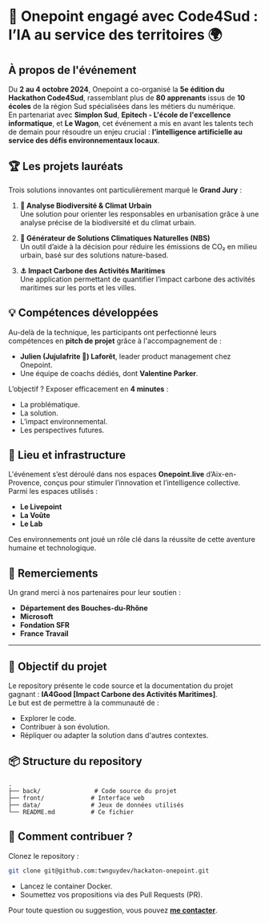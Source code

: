 # 🚀 Onepoint engagé avec Code4Sud : l’IA au service des territoires 🌍

## À propos de l'événement

Du **2 au 4 octobre 2024**, Onepoint a co-organisé la **5e édition du Hackathon Code4Sud**, rassemblant plus de **80 apprenants** issus de **10 écoles** de la région Sud spécialisées dans les métiers du numérique.  
En partenariat avec **Simplon Sud**, **Epitech - L'école de l'excellence informatique**, et **Le Wagon**, cet événement a mis en avant les talents tech de demain pour résoudre un enjeu crucial : **l’intelligence artificielle au service des défis environnementaux locaux**.

## 🏆 Les projets lauréats

Trois solutions innovantes ont particulièrement marqué le **Grand Jury** : 

1. **🌿 Analyse Biodiversité & Climat Urbain**  
   Une solution pour orienter les responsables en urbanisation grâce à une analyse précise de la biodiversité et du climat urbain.

2. **🌱 Générateur de Solutions Climatiques Naturelles (NBS)**  
   Un outil d’aide à la décision pour réduire les émissions de CO₂ en milieu urbain, basé sur des solutions nature-based.

3. **⚓ Impact Carbone des Activités Maritimes**  
   Une application permettant de quantifier l’impact carbone des activités maritimes sur les ports et les villes.

## 💡 Compétences développées

Au-delà de la technique, les participants ont perfectionné leurs compétences en **pitch de projet** grâce à l'accompagnement de :
- **Julien (Jujulafrite 🍟) Laforêt**, leader product management chez Onepoint.
- Une équipe de coachs dédiés, dont **Valentine Parker**.  

L’objectif ? Exposer efficacement en **4 minutes** : 
- La problématique.
- La solution.
- L’impact environnemental.
- Les perspectives futures.

## 📍 Lieu et infrastructure

L'événement s’est déroulé dans nos espaces **Onepoint.live** d’Aix-en-Provence, conçus pour stimuler l’innovation et l’intelligence collective. Parmi les espaces utilisés :
- **Le Livepoint**
- **La Voûte**
- **Le Lab**

Ces environnements ont joué un rôle clé dans la réussite de cette aventure humaine et technologique.

## 🙌 Remerciements

Un grand merci à nos partenaires pour leur soutien :
- **Département des Bouches-du-Rhône**  
- **Microsoft**  
- **Fondation SFR**  
- **France Travail**  

---

## 🎯 Objectif du projet

Le repository présente le code source et la documentation du projet gagnant : **IA4Good [Impact Carbone des Activités Maritimes]**.  
Le but est de permettre à la communauté de :
- Explorer le code.
- Contribuer à son évolution.
- Répliquer ou adapter la solution dans d'autres contextes.

## 📦 Structure du repository

```plaintext
.
├── back/               # Code source du projet
├── front/             # Interface web
├── data/              # Jeux de données utilisés
└── README.md          # Ce fichier
```

## 🚀 Comment contribuer ?

Clonez le repository :
```bash
git clone git@github.com:twnguydev/hackaton-onepoint.git
```

- Lancez le container Docker.
- Soumettez vos propositions via des Pull Requests (PR).

Pour toute question ou suggestion, vous pouvez **[me contacter](mailto:hello@tanguygibrat.fr)**.